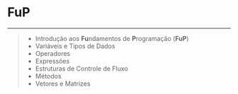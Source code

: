 # FuP
-----

> - Introdução aos **Fu**ndamentos de **P**rogramação (**FuP**)
> - Variáveis e Tipos de Dados
> - Operadores
> - Expressões
> - Estruturas de Controle de Fluxo
> - Métodos
> - Vetores e Matrizes
